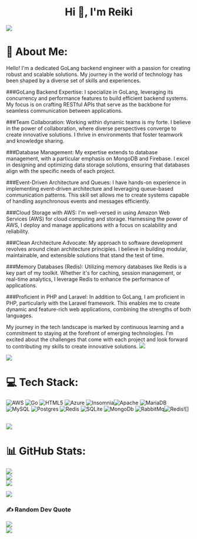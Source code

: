 <h1 align="center">Hi 👋, I'm Reiki</h1>
<img src="https://user-images.githubusercontent.com/73097560/115834477-dbab4500-a447-11eb-908a-139a6edaec5c.gif">             

# 💫 About Me:
Hello! I'm a dedicated GoLang backend engineer with a passion for creating robust and scalable solutions. My journey in the world of technology has been shaped by a diverse set of skills and experiences.<br>

###GoLang Backend Expertise:
I specialize in GoLang, leveraging its concurrency and performance features to build efficient backend systems. My focus is on crafting RESTful APIs that serve as the backbone for seamless communication between applications.

###Team Collaboration:
Working within dynamic teams is my forte. I believe in the power of collaboration, where diverse perspectives converge to create innovative solutions. I thrive in environments that foster teamwork and knowledge sharing.

###Database Management:
My expertise extends to database management, with a particular emphasis on MongoDB and Firebase. I excel in designing and optimizing data storage solutions, ensuring that databases align with the specific needs of each project.

###Event-Driven Architecture and Queues:
I have hands-on experience in implementing event-driven architecture and leveraging queue-based communication patterns. This skill set allows me to create systems capable of handling asynchronous events and messages efficiently.

###Cloud Storage with AWS:
I'm well-versed in using Amazon Web Services (AWS) for cloud computing and storage. Harnessing the power of AWS, I deploy and manage applications with a focus on scalability and reliability.

###Clean Architecture Advocate:
My approach to software development revolves around clean architecture principles. I believe in building modular, maintainable, and extensible solutions that stand the test of time.

###Memory Databases (Redis):
Utilizing memory databases like Redis is a key part of my toolkit. Whether it's for caching, session management, or real-time analytics, I leverage Redis to enhance the performance of applications.

###Proficient in PHP and Laravel:
In addition to GoLang, I am proficient in PHP, particularly with the Laravel framework. This enables me to create dynamic and feature-rich web applications, combining the strengths of both languages.

My journey in the tech landscape is marked by continuous learning and a commitment to staying at the forefront of emerging technologies. I'm excited about the challenges that come with each project and look forward to contributing my skills to create innovative solutions.
![](https://komarev.com/ghpvc/?username=RetakerMZ&color=447ff7&label=Visitor+count)

<img src="https://user-images.githubusercontent.com/73097560/115834477-dbab4500-a447-11eb-908a-139a6edaec5c.gif">

# 💻 Tech Stack:
![AWS](https://img.shields.io/badge/AWS-%23FF9900.svg?style=for-the-badge&logo=amazon-aws&logoColor=white) ![Go](https://img.shields.io/badge/go-%2300ADD8.svg?style=for-the-badge&logo=go&logoColor=white) ![HTML5](https://img.shields.io/badge/html5-%23E34F26.svg?style=for-the-badge&logo=html5&logoColor=white) ![Azure](https://img.shields.io/badge/azure-%230072C6.svg?style=for-the-badge&logo=azure-devops&logoColor=white) ![Insomnia](https://img.shields.io/badge/Insomnia-black?style=for-the-badge&logo=insomnia&logoColor=5849BE)![Apache](https://img.shields.io/badge/apache-%23D42029.svg?style=for-the-badge&logo=apache&logoColor=white) ![MariaDB](https://img.shields.io/badge/MariaDB-003545?style=for-the-badge&logo=mariadb&logoColor=white) ![MySQL](https://img.shields.io/badge/mysql-%2300f.svg?style=for-the-badge&logo=mysql&logoColor=white) ![Postgres](https://img.shields.io/badge/postgres-%23316192.svg?style=for-the-badge&logo=postgresql&logoColor=white) ![Redis](https://img.shields.io/badge/redis-%23DD0031.svg?style=for-the-badge&logo=redis&logoColor=white) ![SQLite](https://img.shields.io/badge/sqlite-%2307405e.svg?style=for-the-badge&logo=sqlite&logoColor=white) ![MongoDb](https://img.shields.io/badge/MongoDB-4EA94B?style=for-the-badge&logo=mongodb&logoColor=white) ![RabbitMq](https://img.shields.io/badge/rabbitmq-%23FF6600.svg?&style=for-the-badge&logo=rabbitmq&logoColor=white)![Redis](https://img.shields.io/badge/redis-%23DD0031.svg?&style=for-the-badge&logo=redis&logoColor=white)![]

<br>
<img src="https://user-images.githubusercontent.com/73097560/115834477-dbab4500-a447-11eb-908a-139a6edaec5c.gif">

# 📊 GitHub Stats:
![](https://github-readme-stats.vercel.app/api?username=RetakerMZ&theme=react&hide_border=false&include_all_commits=true&count_private=true)<br/>
![](https://github-readme-streak-stats.herokuapp.com/?user=RetakerMZ&theme=react&hide_border=false)<br/>
![](https://github-readme-stats.vercel.app/api/top-langs/?username=RetakerMZ&theme=react&hide_border=false&include_all_commits=true&count_private=true&layout=compact)<br/>

<img src="https://user-images.githubusercontent.com/73097560/115834477-dbab4500-a447-11eb-908a-139a6edaec5c.gif">


### ✍️ Random Dev Quote
![](https://quotes-github-readme.vercel.app/api?type=horizontal&theme=radical)
<br>
<img src="https://user-images.githubusercontent.com/73097560/115834477-dbab4500-a447-11eb-908a-139a6edaec5c.gif">

